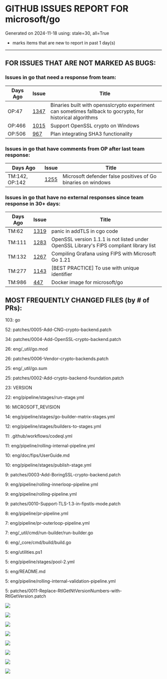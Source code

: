 
# GITHUB ISSUES REPORT FOR microsoft/go


Generated on 2024-11-18 using: stale=30, all=True


* marks items that are new to report in past 1 day(s)


---

## FOR ISSUES THAT ARE NOT MARKED AS BUGS:


### Issues in go that need a response from team:

| Days Ago | Issue | Title |
| --- | --- | --- |
 |  OP:47  |[1347](https://github.com/microsoft/go/issues/1347 "Binaries built with opensslcrypto experiment can sometimes fallback to gocrypto, for historical algorithms") | Binaries built with opensslcrypto experiment can sometimes fallback to gocrypto, for historical algorithms |
 |  OP:466  |[1015](https://github.com/microsoft/go/issues/1015 "Support OpenSSL crypto on Windows") | Support OpenSSL crypto on Windows |
 |  OP:506  |[967](https://github.com/microsoft/go/issues/967 "Plan integrating SHA3 functionality") | Plan integrating SHA3 functionality |

### Issues in go that have comments from OP after last team response:

| Days Ago | Issue | Title |
| --- | --- | --- |
 |  TM:142, OP:142  |[1255](https://github.com/microsoft/go/issues/1255 "Microsoft defender false positives of Go binaries on windows") | Microsoft defender false positives of Go binaries on windows |

### Issues in go that have no external responses since team response in 30+ days:

| Days Ago | Issue | Title |
| --- | --- | --- |
 |  TM:62  |[1319](https://github.com/microsoft/go/issues/1319 "panic in addTLS in cgo code") | panic in addTLS in cgo code |
 |  TM:111  |[1283](https://github.com/microsoft/go/issues/1283 "OpenSSL version 1.1.1 is not listed under OpenSSL Library's FIPS compliant library list") | OpenSSL version 1.1.1 is not listed under OpenSSL Library's FIPS compliant library list |
 |  TM:132  |[1267](https://github.com/microsoft/go/issues/1267 "Compiling Grafana using FIPS with Microsoft Go 1.21") | Compiling Grafana using FIPS with Microsoft Go 1.21 |
 |  TM:277  |[1143](https://github.com/microsoft/go/issues/1143 "[BEST PRACTICE] To use with unique identifier") | [BEST PRACTICE] To use with unique identifier |
 |  TM:986  |[447](https://github.com/microsoft/go/issues/447 "Docker image for microsoft/go") | Docker image for microsoft/go |





## MOST FREQUENTLY CHANGED FILES (by # of PRs):

103: go


 52: patches/0005-Add-CNG-crypto-backend.patch


 34: patches/0004-Add-OpenSSL-crypto-backend.patch


 26: eng/_util/go.mod


 26: patches/0006-Vendor-crypto-backends.patch


 25: eng/_util/go.sum


 25: patches/0002-Add-crypto-backend-foundation.patch


 23: VERSION


 22: eng/pipeline/stages/run-stage.yml


 16: MICROSOFT_REVISION


 14: eng/pipeline/stages/go-builder-matrix-stages.yml


 12: eng/pipeline/stages/builders-to-stages.yml


 11: .github/workflows/codeql.yml


 11: eng/pipeline/rolling-internal-pipeline.yml


 10: eng/doc/fips/UserGuide.md


 10: eng/pipeline/stages/publish-stage.yml


  9: patches/0003-Add-BoringSSL-crypto-backend.patch


  9: eng/pipeline/rolling-innerloop-pipeline.yml


  9: eng/pipeline/rolling-pipeline.yml


  9: patches/0010-Support-TLS-1.3-in-fipstls-mode.patch


  8: eng/pipeline/pr-pipeline.yml


  7: eng/pipeline/pr-outerloop-pipeline.yml


  7: eng/_util/cmd/run-builder/run-builder.go


  6: eng/_core/cmd/build/build.go


  5: eng/utilities.ps1


  5: eng/pipeline/stages/pool-2.yml


  5: eng/README.md


  5: eng/pipeline/rolling-internal-validation-pipeline.yml


  5: patches/0011-Replace-RtlGetNtVersionNumbers-with-RtlGetVersion.patch


![](bugcount.png)

![](time_to_merge_prs.png)

![](time_to_close_issues.png)

![](time_to_first_response.png)

![](label_frequencies.png)

![](files_changed_per_pr.png)

![](lines_changed_per_pr.png)

![](termcloud.png)